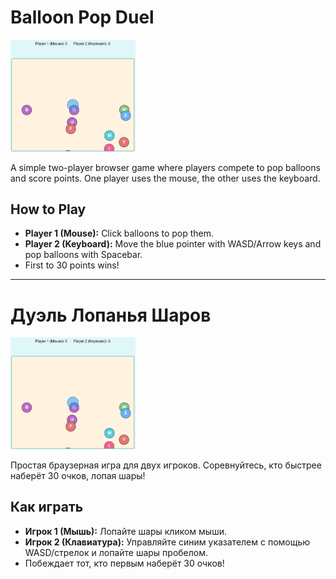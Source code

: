 # Balloon Pop Duel

<img src="gameplay.png" alt="Gameplay Screenshot" width="200" />

A simple two-player browser game where players compete to pop balloons and score points. One player uses the mouse, the other uses the keyboard.

## How to Play
- **Player 1 (Mouse):** Click balloons to pop them.
- **Player 2 (Keyboard):** Move the blue pointer with WASD/Arrow keys and pop balloons with Spacebar.
- First to 30 points wins!

---

# Дуэль Лопанья Шаров

<img src="gameplay.png" alt="Скриншот геймплея" width="200" />

Простая браузерная игра для двух игроков. Соревнуйтесь, кто быстрее наберёт 30 очков, лопая шары!

## Как играть
- **Игрок 1 (Мышь):** Лопайте шары кликом мыши.
- **Игрок 2 (Клавиатура):** Управляйте синим указателем с помощью WASD/стрелок и лопайте шары пробелом.
- Побеждает тот, кто первым наберёт 30 очков! 